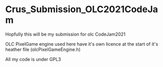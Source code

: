 # Crus_Submission_OLC2021CodeJam
Hopfully this will be my submission for olc CodeJam2021

OLC PixelGame engine used here have it's own licence at the start of it's heather file (olcPixelGameEngine.h) 

All my code is under GPL3

